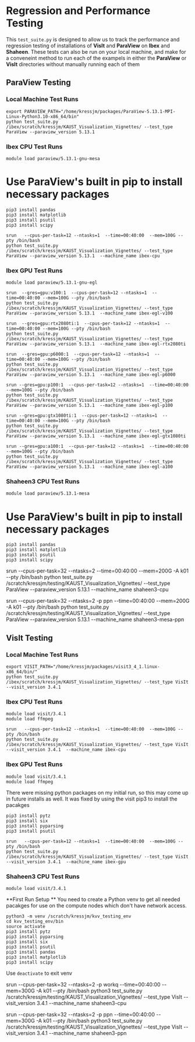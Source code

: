 # Regression and Performance Testing

This `test_suite.py` is designed to allow us to track the performance and regression testing of installations of **VisIt** and **ParaView** on **Ibex** and **Shaheen**. These tests can also be run on your local machine, and make for a conveneint method to run each of the exampels in either the **ParaView** or **VisIt** directories without manually running each of them

## ParaView Testing

### Local Machine Test Runs
```
export PARAVIEW_PATH="/home/kressjm/packages/ParaView-5.13.1-MPI-Linux-Python3.10-x86_64/bin"
python test_suite.py /ibex/scratch/kressjm/KAUST_Visualization_Vignettes/ --test_type ParaView --paraview_version 5.13.1
```

### Ibex CPU Test Runs

```
module load paraview/5.13.1-gnu-mesa
```

# Use ParaView's built in pip to install necessary packages
```
pip3 install pandas
pip3 install matplotlib
pip3 install psutil
pip3 install scipy
```

```
srun   --cpus-per-task=12 --ntasks=1  --time=00:40:00  --mem=100G --pty /bin/bash
python test_suite.py /ibex/scratch/kressjm/KAUST_Visualization_Vignettes/ --test_type ParaView --paraview_version 5.13.1  --machine_name ibex-cpu
```

### Ibex GPU Test Runs

```
module load paraview/5.13.1-gnu-egl
```

```
srun  --gres=gpu:v100:1  --cpus-per-task=12 --ntasks=1  --time=00:40:00 --mem=100G --pty /bin/bash
python test_suite.py /ibex/scratch/kressjm/KAUST_Visualization_Vignettes/ --test_type ParaView --paraview_version 5.13.1  --machine_name ibex-egl-v100
```

```
srun  --gres=gpu:rtx2080ti:1  --cpus-per-task=12 --ntasks=1  --time=00:40:00 --mem=100G --pty /bin/bash
python test_suite.py /ibex/scratch/kressjm/KAUST_Visualization_Vignettes/ --test_type ParaView --paraview_version 5.13.1  --machine_name ibex-egl-rtx2080ti
```

```
srun  --gres=gpu:p6000:1  --cpus-per-task=12 --ntasks=1  --time=00:40:00 --mem=100G --pty /bin/bash
python test_suite.py /ibex/scratch/kressjm/KAUST_Visualization_Vignettes/ --test_type ParaView --paraview_version 5.13.1  --machine_name ibex-egl-p6000
```

```
srun --gres=gpu:p100:1  --cpus-per-task=12 --ntasks=1  --time=00:40:00 --mem=100G --pty /bin/bash
python test_suite.py /ibex/scratch/kressjm/KAUST_Visualization_Vignettes/ --test_type ParaView --paraview_version 5.13.1  --machine_name ibex-egl-p100
```

```
srun --gres=gpu:gtx1080ti:1  --cpus-per-task=12 --ntasks=1  --time=00:40:00 --mem=100G --pty /bin/bash
python test_suite.py /ibex/scratch/kressjm/KAUST_Visualization_Vignettes/ --test_type ParaView --paraview_version 5.13.1  --machine_name ibex-egl-gtx1080ti
```

```
srun --gres=gpu:a100:1  --cpus-per-task=12 --ntasks=1  --time=00:40:00 --mem=100G --pty /bin/bash
python test_suite.py /ibex/scratch/kressjm/KAUST_Visualization_Vignettes/ --test_type ParaView --paraview_version 5.13.1  --machine_name ibex-egl-a100
```


### Shaheen3 CPU Test Runs ###

```
module load paraview/5.13.1-mesa
```

# Use ParaView's built in pip to install necessary packages
```
pip3 install pandas
pip3 install matplotlib
pip3 install psutil
pip3 install scipy
```

srun --cpus-per-task=32 --ntasks=2  --time=00:40:00 --mem=200G -A k01 --pty /bin/bash
python test_suite.py /scratch/kressjm/testing/KAUST_Visualization_Vignettes/ --test_type ParaView --paraview_version 5.13.1  --machine_name shaheen3-cpu


srun --cpus-per-task=32 --ntasks=2 -p ppn --time=00:40:00 --mem=200G -A k01 --pty /bin/bash
python test_suite.py /scratch/kressjm/testing/KAUST_Visualization_Vignettes/ --test_type ParaView --paraview_version 5.13.1  --machine_name shaheen3-mesa-ppn




## VisIt Testing

### Local Machine Test Runs

```
export VISIT_PATH="/home/kressjm/packages/visit3_4_1.linux-x86_64/bin/"
python test_suite.py /ibex/scratch/kressjm/KAUST_Visualization_Vignettes/ --test_type VisIt --visit_version 3.4.1
```

### Ibex CPU Test Runs

```
module load visit/3.4.1
module load ffmpeg
```

```
srun   --cpus-per-task=12 --ntasks=1  --time=00:40:00  --mem=100G --pty /bin/bash
python test_suite.py /ibex/scratch/kressjm/KAUST_Visualization_Vignettes/ --test_type VisIt --visit_version 3.4.1  --machine_name ibex-cpu
```


### Ibex GPU Test Runs

```
module load visit/3.4.1
module load ffmpeg
```

There were missing python packages on my initial run, so this may come up in future installs as well. It was fixed by using the visit pip3 to install the pacakges
```
pip3 install pytz
pip3 install six
pip3 install pyparsing
pip3 install psutil
```


```
srun   --cpus-per-task=12 --ntasks=1  --time=00:40:00  --mem=100G --pty /bin/bash
python test_suite.py /ibex/scratch/kressjm/KAUST_Visualization_Vignettes/ --test_type VisIt --visit_version 3.4.1  --machine_name ibex-gpu
```


### Shaheen3 CPU Test Runs ###

```
module load visit/3.4.1
```

**First Run Setup **
You need to create a Python venv to get all needed pacakges for use on the compute nodes which don't have network access.

```
python3 -m venv /scratch/kressjm/kvv_testing_env
cd kvv_testing_env/bin
source activate
pip3 install pytz
pip3 install pyparsing
pip3 install six
pip3 install psutil
pip3 install pandas
pip3 install matplotlib
pip3 install scipy
```

Use `deactivate` to exit venv

srun --cpus-per-task=32 --ntasks=2  -p workq --time=00:40:00 --mem=300G -A k01 --pty /bin/bash
python3 test_suite.py /scratch/kressjm/testing/KAUST_Visualization_Vignettes/ --test_type VisIt --visit_version 3.4.1 --machine_name shaheen3-cpu

srun --cpus-per-task=32 --ntasks=2 -p ppn --time=00:40:00 --mem=300G -A k01 --pty /bin/bash
python3 test_suite.py /scratch/kressjm/testing/KAUST_Visualization_Vignettes/ --test_type VisIt --visit_version 3.4.1 --machine_name shaheen3-ppn

